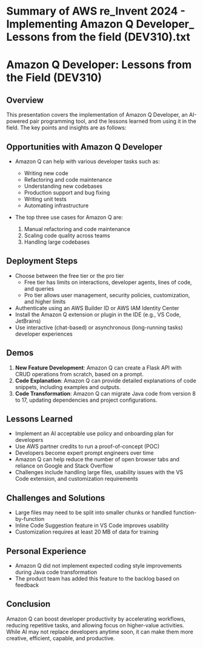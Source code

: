 # Summary of AWS re_Invent 2024 - Implementing Amazon Q Developer_ Lessons from the field (DEV310).txt

# Amazon Q Developer: Lessons from the Field (DEV310)

## Overview

This presentation covers the implementation of Amazon Q Developer, an AI-powered pair programming tool, and the lessons learned from using it in the field. The key points and insights are as follows:

## Opportunities with Amazon Q Developer

- Amazon Q can help with various developer tasks such as:
  - Writing new code
  - Refactoring and code maintenance
  - Understanding new codebases
  - Production support and bug fixing
  - Writing unit tests
  - Automating infrastructure

- The top three use cases for Amazon Q are:
  1. Manual refactoring and code maintenance
  2. Scaling code quality across teams
  3. Handling large codebases

## Deployment Steps

- Choose between the free tier or the pro tier
  - Free tier has limits on interactions, developer agents, lines of code, and queries
  - Pro tier allows user management, security policies, customization, and higher limits
- Authenticate using an AWS Builder ID or AWS IAM Identity Center
- Install the Amazon Q extension or plugin in the IDE (e.g., VS Code, JetBrains)
- Use interactive (chat-based) or asynchronous (long-running tasks) developer experiences

## Demos

1. **New Feature Development**: Amazon Q can create a Flask API with CRUD operations from scratch, based on a prompt.
2. **Code Explanation**: Amazon Q can provide detailed explanations of code snippets, including examples and outputs.
3. **Code Transformation**: Amazon Q can migrate Java code from version 8 to 17, updating dependencies and project configurations.

## Lessons Learned

- Implement an AI acceptable use policy and onboarding plan for developers
- Use AWS partner credits to run a proof-of-concept (POC)
- Developers become expert prompt engineers over time
- Amazon Q can help reduce the number of open browser tabs and reliance on Google and Stack Overflow
- Challenges include handling large files, usability issues with the VS Code extension, and customization requirements

## Challenges and Solutions

- Large files may need to be split into smaller chunks or handled function-by-function
- Inline Code Suggestion feature in VS Code improves usability
- Customization requires at least 20 MB of data for training

## Personal Experience

- Amazon Q did not implement expected coding style improvements during Java code transformation
- The product team has added this feature to the backlog based on feedback

## Conclusion

Amazon Q can boost developer productivity by accelerating workflows, reducing repetitive tasks, and allowing focus on higher-value activities. While AI may not replace developers anytime soon, it can make them more creative, efficient, capable, and productive.